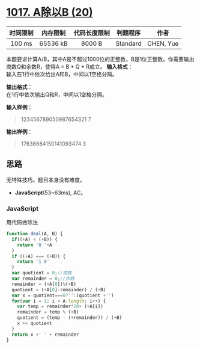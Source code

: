 # [1017. A除以B (20)][title]

| 时间限制 | 内存限制 | 代码长度限制 | 判题程序 |   作者   |
|:-------:|:-------:|:----------:|:-------:|:-------:|
|  100 ms | 65536 kB|   8000 B   | Standard|CHEN, Yue|

本题要求计算A/B，其中A是不超过1000位的正整数，B是1位正整数。你需要输出商数Q和余数R，使得A = B * Q + R成立。
**输入格式**：  
输入在1行中依次给出A和B，中间以1空格分隔。

**输出格式**：  
在1行中依次输出Q和R，中间以1空格分隔。

**输入样例**：
> 123456789050987654321 7

**输出样例**：
> 17636684150141093474 3

## 思路
无特殊技巧。题目本身没有难度。


- **JavaScript**(53~63ms), AC。



### JavaScript
用代码做除法
```javascript
function deal(A, B) {
  if((+A) < (+B)) {
    return '0 '+A
  }
  if ((+A) === (+B)) {
    return '1 0'
  }
  var quotient = 0;//商数
  var remainder = 0;//余数
  remainder = (+A[0])%(+B)
  quotient = (+A[0]-remainder) / (+B)
  var x = quotient===0?'':(quotient +'')
  for(var i = 1; i < A.length; i++) {
    var temp = remainder*10+ (+A[i])
    remainder = temp % (+B)
    quotient = (temp - (+remainder)) / (+B)
    x += quotient
  }
  return x +' ' + remainder
}
```
[title]: https://www.patest.cn/contests/pat-b-practise/1017
